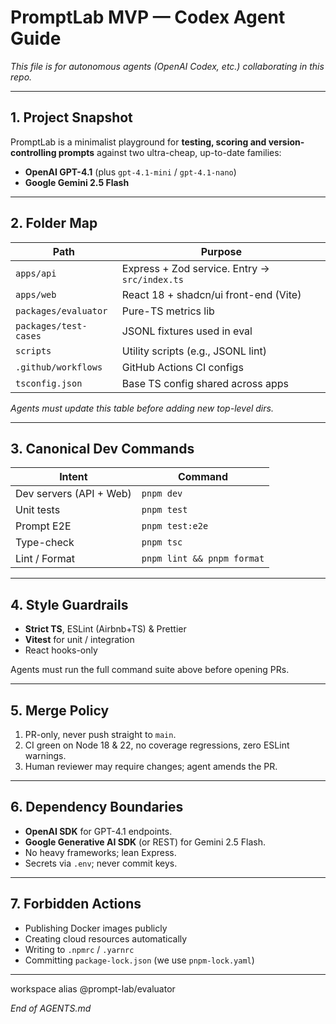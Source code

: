 # PromptLab MVP — Codex Agent Guide

_This file is for autonomous agents (OpenAI Codex, etc.) collaborating in this repo._

---

## 1. Project Snapshot

PromptLab is a minimalist playground for **testing, scoring and version-controlling prompts** against two ultra-cheap, up-to-date families:

- **OpenAI GPT-4.1** (plus `gpt-4.1-mini` / `gpt-4.1-nano`)
- **Google Gemini 2.5 Flash**

---

## 2. Folder Map

| Path                  | Purpose                                       |
| --------------------- | --------------------------------------------- |
| `apps/api`            | Express + Zod service. Entry → `src/index.ts` |
| `apps/web`            | React 18 + shadcn/ui front-end (Vite)         |
| `packages/evaluator`  | Pure-TS metrics lib                           |
| `packages/test-cases` | JSONL fixtures used in eval                   |
| `scripts`             | Utility scripts (e.g., JSONL lint)            |
| `.github/workflows`   | GitHub Actions CI configs                     |
| `tsconfig.json`       | Base TS config shared across apps             |

_Agents must update this table before adding new top-level dirs._

---

## 3. Canonical Dev Commands

| Intent                  | Command                    |
| ----------------------- | -------------------------- |
| Dev servers (API + Web) | `pnpm dev`                 |
| Unit tests              | `pnpm test`                |
| Prompt E2E              | `pnpm test:e2e`            |
| Type-check              | `pnpm tsc`                 |
| Lint / Format           | `pnpm lint && pnpm format` |

---

## 4. Style Guardrails

- **Strict TS**, ESLint (Airbnb+TS) & Prettier
- **Vitest** for unit / integration
- React hooks-only

Agents must run the full command suite above before opening PRs.

---

## 5. Merge Policy

1. PR-only, never push straight to `main`.
2. CI green on Node 18 & 22, no coverage regressions, zero ESLint warnings.
3. Human reviewer may require changes; agent amends the PR.

---

## 6. Dependency Boundaries

- **OpenAI SDK** for GPT-4.1 endpoints.
- **Google Generative AI SDK** (or REST) for Gemini 2.5 Flash.
- No heavy frameworks; lean Express.
- Secrets via `.env`; never commit keys.

---

## 7. Forbidden Actions

- Publishing Docker images publicly
- Creating cloud resources automatically
- Writing to `.npmrc` / `.yarnrc`
- Committing `package-lock.json` (we use `pnpm-lock.yaml`)

---

workspace alias @prompt-lab/evaluator

_End of AGENTS.md_
